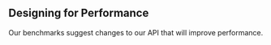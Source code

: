 ## Designing for Performance

Our benchmarks suggest changes to our API that will improve performance. 
